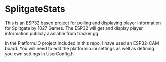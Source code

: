 # SplitgateStats

This is an ESP32 based project for polling and displaying player information for Splitgate by 1027 Games.
The ESP32 will get and display player information publicly available from tracker.gg

In the Platform.IO project included in this repo, I have used an ESP32-CAM board.
You will need to edit the platformio.ini settings as well as defining you own settings in UserConfig.h
